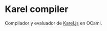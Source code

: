 # Karel compiler

Compilador y evaluador de [Karel.js](https://github.com/omegaup/karel.js) en OCaml.
